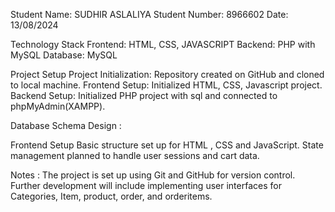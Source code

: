 
Student Name: SUDHIR ASLALIYA
Student Number: 8966602
Date: 13/08/2024

Technology Stack
Frontend: HTML, CSS, JAVASCRIPT
Backend: PHP with MySQL
Database: MySQL

Project Setup
Project Initialization: Repository created on GitHub and cloned to local machine.
Frontend Setup: Initialized HTML, CSS, Javascript project.
Backend Setup: Initialized PHP project with sql and connected to phpMyAdmin(XAMPP).


Database Schema Design :


Frontend Setup
Basic structure set up for HTML , CSS and JavaScript.
State management planned to handle user sessions and cart data.

Notes : 
The project is set up using Git and GitHub for version control.
Further development will include implementing user interfaces for Categories, Item, product, order, and orderitems.
